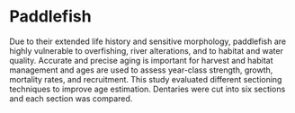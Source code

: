 # Paddlefish
Due to their extended life history and sensitive morphology, paddlefish are highly vulnerable to overfishing, river alterations, and to habitat and water quality. Accurate and precise aging is important for harvest and habitat management and ages are used to assess year-class strength, growth, mortality rates, and recruitment. This study evaluated different sectioning techniques to improve age estimation. Dentaries were cut into six sections and each section was compared.
